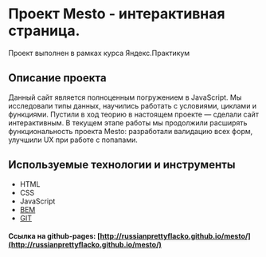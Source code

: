 # Проект Mesto - интерактивная страница.

Проект выполнен в рамках курса Яндекс.Практикум

## Описание проекта

Данный сайт является полноценным погружением в JavaScript. Мы исследовали типы данных, научились работать с условиями, циклами и функциями. Пустили в ход теорию в настоящем проекте — сделали сайт интерактивным.
В текущем этапе работы мы продолжили расширять функциональность проекта Mesto: разработали валидацию всех форм, улучшили UX при работе с попапами.

## Используемые технологии и инструменты

* HTML
* CSS
* JavaScript
* [BEM](https://ru.bem.info/)
* [GIT](https://github.com/)

#### Ссылка на github-pages: [http://russianprettyflacko.github.io/mesto/](http://russianprettyflacko.github.io/mesto/)
